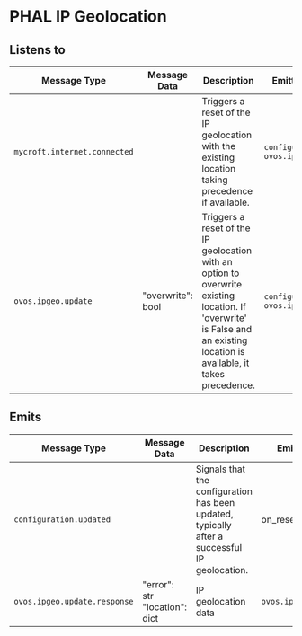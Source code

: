 # PHAL IP Geolocation

## Listens to

| Message Type                 | Message Data      | Description                                                                                                                                                               | Emitted Response Type                                    | Handled by |
|------------------------------|-------------------|---------------------------------------------------------------------------------------------------------------------------------------------------------------------------|----------------------------------------------------------|------------|
| `mycroft.internet.connected` |                   | Triggers a reset of the IP geolocation with the existing location taking precedence if available.                                                                         | `configuration.updated`<br> `ovos.ipgeo.update.response` | on_reset   |
| `ovos.ipgeo.update`          | "overwrite": bool | Triggers a reset of the IP geolocation with an option to overwrite existing location. If 'overwrite' is False and an existing location is available, it takes precedence. | `configuration.updated`<br> `ovos.ipgeo.update.response` | on_reset   |

## Emits

| Message Type                 | Message Data                     | Description                                                                                   | Emitted by          |
|------------------------------|----------------------------------|-----------------------------------------------------------------------------------------------|---------------------|
| `configuration.updated`      |                                  | Signals that the configuration has been updated, typically after a successful IP geolocation. | on_reset            |
| `ovos.ipgeo.update.response` | "error": str<br>"location": dict | IP geolocation data                                                                           | `ovos.ipgeo.update` |
